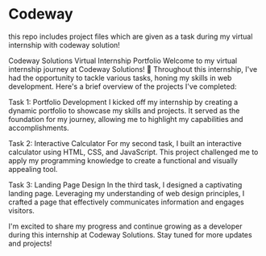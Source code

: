 # Codeway
this repo includes project files which are given as a task during my virtual internship with codeway solution!


Codeway Solutions Virtual Internship Portfolio
Welcome to my virtual internship journey at Codeway Solutions! 🚀 Throughout this internship, I've had the opportunity to tackle various tasks, honing my skills in web development. Here's a brief overview of the projects I've completed:

Task 1: Portfolio Development
I kicked off my internship by creating a dynamic portfolio to showcase my skills and projects. It served as the foundation for my journey, allowing me to highlight my capabilities and accomplishments.

Task 2: Interactive Calculator
For my second task, I built an interactive calculator using HTML, CSS, and JavaScript. This project challenged me to apply my programming knowledge to create a functional and visually appealing tool.

Task 3: Landing Page Design
In the third task, I designed a captivating landing page. Leveraging my understanding of web design principles, I crafted a page that effectively communicates information and engages visitors.

I'm excited to share my progress and continue growing as a developer during this internship at Codeway Solutions. Stay tuned for more updates and projects!
